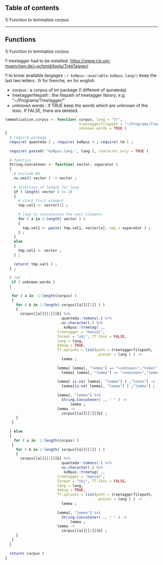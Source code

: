 Table of contents
-----------------
1/ Function to lemmatize corpus

---------------------------------------------------------------------------------------------------

Functions  
---------  
1/ Function to lemmatize corpus  

!! treetagger had to be installed. https://www.cis.uni-muenchen.de/~schmid/tools/TreeTagger/   

!! to know available langages : `r koRpus::available.koRpus.lang()` keep the last two letters : fr for frenche, en for english

+ corpus : a corpus of tm package (! different of qunateda) 
+ treetaggerfilepath : the filepath of treetagger library, e.g. "~/Programs/Treetagger/"
+ unknown.words : if TRUE keep the words which are unknown of the lexic. If FALSE, there are deleted. 

```r
lemmatization.corpus <- function( corpus, lang = "fr",
                                  treetaggerfilepath = "~/Programs/Treetagger/",
                                  unknown.words = TRUE )
{
  # require package
  require( quanteda ) ; require( koRpus ) ; require( tm ) ;
  
  require( paste0( "koRpus.lang.", lang ), character.only = TRUE )
  
  # function
  String.Concatener <- function( vector, separator )
  {   
    # exclude NA
    na.omit( vector ) -> vector ;
    
    # selection of length for loop
    if ( length( vector ) >= 2) 
    { 
      # stock fisrt element
      tmp.val1 <- vector[1] ;
      
      # loop to concatenate the nect elements
      for ( a in 2:length( vector ) ) 
      { 
        tmp.val1 <- paste( tmp.val1, vector[a], sep = separator ) ; 
      } ;
    } 
    else
    {
      tmp.val1 <- vector ;
    } ;
    
    return( tmp.val1 ) ;
  } ;
  
  # Job
   if ( unknown.words )
  {
   
   for ( a in  1:length(corpus) )
   {
     for ( b in 1:length( corpus[[a]][[1]] ) )
     {
       corpus[[a]][[1]][b] %>%
                          quanteda::tokens(.) %>% 
                          as.character(.) %>%
                           koRpus::treetag( ., 
                        treetagger = "manual", 
                        format = "obj", TT.tknz = FALSE, 
                        lang = lang, 
                        debug = TRUE,
                        TT.options = list(path = treetaggerfilepath, 
                                           preset = lang ) ) ->
                          lemma ;
                        
                        lemma[ lemma[, "lemma"] == "<unknown>","token"] ->
                          lemma[ lemma[, "lemma"] == "<unknown>","lemma"] ;
                        
                        lemma[ is.na( lemma[, "lemma"] ) ,"token"] ->
                          lemma[is.na( lemma[, "lemma"] ) ,"lemma"] ;
              
                        lemma[, "lemma"] %>%
                          String.Concatener( ., " " ) ->
                              lemma ; 
                        lemma -> 
                          corpus[[a]][[1]][b] ; 
     }
   }
   
  } else
  {
    for ( a in  1:length(corpus) )
   {
     for ( b in 1:length( corpus[[a]][[1]] ) )
     {
       corpus[[a]][[1]][b] %>%
                          quanteda::tokens(.) %>% 
                          as.character(.) %>%
                           koRpus::treetag( ., 
                        treetagger = "manual", 
                        format = "obj", TT.tknz = FALSE, 
                        lang = lang, 
                        debug = TRUE,
                        TT.options = list(path = treetaggerfilepath, 
                                           preset = lang ) ) ->
                          lemma ;
              
                        lemma[, "lemma"] %>%
                          String.Concatener( ., " " ) ->
                              lemma ; 
                        lemma -> 
                          corpus[[a]][[1]][b] ; 
     }
   }
  }
  
  return( corpus )
}
```